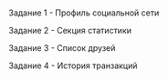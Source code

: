 # 
Задание 1 - Профиль социальной сети

Задание 2 - Секция статистики

Задание 3 - Список друзей

Задание 4 - История транзакций
